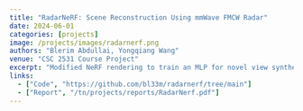```yaml
---
title: "RadarNeRF: Scene Reconstruction Using mmWave FMCW Radar"
date: 2024-06-01
categories: [projects]
image: /projects/images/radarnerf.png
authors: "Blerim Abdullai, Yongqiang Wang"
venue: "CSC 2531 Course Project"
excerpt: "Modified NeRF rendering to train an MLP for novel view synthesis of imaging radar scans."
links:
  - ["Code", "https://github.com/bl33m/radarnerf/tree/main"]
  - ["Report", "/tn/projects/reports/RadarNerf.pdf"]
---
```

